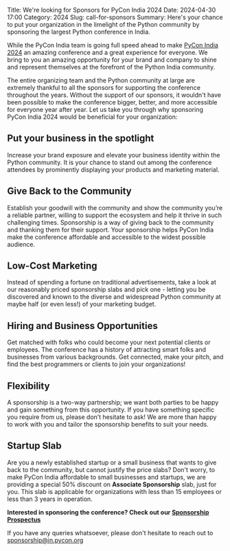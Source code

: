 Title: We're looking for Sponsors for PyCon India 2024
Date: 2024-04-30 17:00
Category: 2024
Slug: call-for-sponsors
Summary: Here's your chance to put your organization in the limelight of the Python community by sponsoring the largest Python conference in India.

While the PyCon India team is going full speed ahead to make [PyCon India 2024](https://in.pycon.org/2024/) an amazing conference and a great experience for everyone. We bring to you an amazing opportunity for your brand and company to shine and represent themselves at the forefront of the Python India community.

The entire organizing team and the Python community at large are extremely thankful to all the sponsors for supporting the conference throughout the years. Without the support of our sponsors, it wouldn't have been possible to make the conference bigger, better, and more accessible for everyone year after year. Let us take you through why sponsoring PyCon India 2024 would be beneficial for your organization:

## Put your business in the spotlight

Increase your brand exposure and elevate your business identity within the Python community. It is your chance to stand out among the conference attendees by prominently displaying your products and marketing material.

## Give Back to the Community

Establish your goodwill with the community and show the community you’re a reliable partner, willing to support the ecosystem and help it thrive in such challenging times. Sponsorship is a way of giving back to the community and thanking them for their support. Your sponsorship helps PyCon India make the conference affordable and accessible to the widest possible audience.

## Low-Cost Marketing

Instead of spending a fortune on traditional advertisements, take a look at our reasonably priced sponsorship slabs and pick one - letting you be discovered and known to the diverse and widespread Python community at maybe half (or even less!) of your marketing budget.

## Hiring and Business Opportunities

Get matched with folks who could become your next potential clients or employees. The conference has a history of attracting smart folks and businesses from various backgrounds. Get connected, make your pitch, and find the best programmers or clients to join your organizations!

## Flexibility

A sponsorship is a two-way partnership; we want both parties to be happy and gain something from this opportunity. If you have something specific you require from us, please don’t hesitate to ask! We are more than happy to work with you and tailor the sponsorship benefits to suit your needs.

## Startup Slab

Are you a newly established startup or a small business that wants to give back to the community, but cannot justify the price slabs? Don't worry, to make PyCon India affordable to small businesses and startups, we are providing a special 50% discount on  **Associate Sponsorship** slab, just for you. This slab is applicable for organizations with less than 15 employees or less than 3 years in operation.

**Interested in sponsoring the conference? Check out our [Sponsorship Prospectus](https://drive.google.com/file/d/18MoAFF148ijpRV_xwU41bT2juEbDkxUx/view)**

If you have any queries whatsoever, please don't hesitate to reach out to <sponsorship@in.pycon.org>
